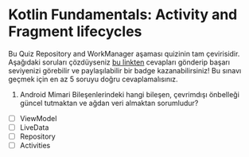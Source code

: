# Kotlin Fundamentals: Activity and Fragment lifecycles

Bu Quiz Repository and WorkManager aşaması quizinin tam çevirisidir. Aşağıdaki soruları çözdüyseniz [bu linkten](https://developer.android.com/courses/quizzes/kotlin-fundamentals-five/kotlin-fundamentals-five?continue=https%3A%2F%2Fdeveloper.android.com%2Fcourses%2Fpathways%2Fkotlin-fundamentals-five%23quiz-%2Fcourses%2Fquizzes%2Fkotlin-fundamentals-five%2Fkotlin-fundamentals-five)  cevapları gönderip başarı seviyenizi görebilir ve paylaşılabilir bir badge kazanabilirsiniz! Bu sınavı geçmek için en az 5 soruyu doğru cevaplamalısınız.

1. Android Mimari Bileşenlerindeki hangi bileşen, çevrimdışı önbelleği güncel tutmaktan ve ağdan veri almaktan sorumludur? 
- [ ] ViewModel
- [ ] LiveData
- [ ] Repository
- [ ] Activities
